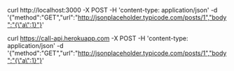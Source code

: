 curl http://localhost:3000 -X POST -H 'content-type: application/json' -d '{"method":"GET","url":"http://jsonplaceholder.typicode.com/posts/1","body":"{\"a\":1}"}'

curl https://call-api.herokuapp.com -X POST -H 'content-type: application/json' -d '{"method":"GET","url":"http://jsonplaceholder.typicode.com/posts/1","body":"{\"a\":1}"}'
